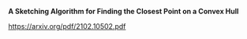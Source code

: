 **A Sketching Algorithm for Finding the Closest Point on a Convex Hull**

https://arxiv.org/pdf/2102.10502.pdf
